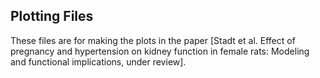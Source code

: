 ## Plotting Files

These files are for making the plots in the paper [Stadt et al. Effect of pregnancy and hypertension on kidney function in female rats: Modeling and functional implications, under review].

